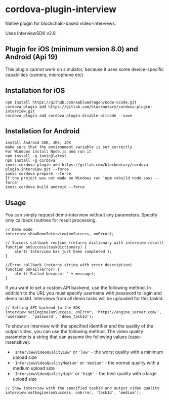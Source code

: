 # cordova-plugin-interview

Native plugin for blockchain-based video-interviews.

Uses InterviewSDK v2.8

## Plugin for iOS (minimum version 8.0) and Android (Api 19)

This plugin cannot work on simulator, because it uses some device-specific capablities (camera, microphone etc)

## Installation for iOS

```
npm install https://github.com/aabluedragon/node-xcode.git
cordova plugin add https://gitlab.com/blocknotary/cordova-plugin-interview.git
cordova plugin add cordova-plugin-disable-bitcode --save
```

## Installation for Android

```
install Android SDK, JRE, JDK
make sure that the environment variable is set correctly
For Windows install Node.js and run it
npm install -g ionic@latest
npm install -g cordova
ionic cordova plugin add https://gitlab.com/blocknotary/cordova-plugin-interview.git --force
ionic cordova prepare --force
If the project was not made on Windows run 'npm rebuild node-sass --force'
ionic cordova build android --force
```


## Usage



You can simply request demo-interview without any parameters. Specify only callback routines for result processing.

```
// Demo mode
interview.showDemoInterview(onSuccess, onError);

// Success callback routine (returns dictionary with interview result)
function onSuccess(taskDictionary) {
	alert('Interview has just been completed');
}

//Error callback (returns string with error description)
function onFail(error) {
	alert('Failed because: ' + message);
}
```

If you want to set a custom API backend, use the following method. In addition to the URL you must specify username with password to login and demo taskId. Interviews from all demo tasks will be uploaded for this taskId.

```
// Setting API backend to the SDK
interview.setEngine(onSuccess, onError, 'https://engine_server.com/', 'username', 'password', 'demo_taskId');
```

To show an interview with the specified identifier and the quality of the output video, you can use the following method. The video quality parameter is a string that can assume the following values (case-insensitive):

 - `'InterviewVideoQualityLow'` or `'low'` - the worst quality with a minimum upload size
 - `'InterviewVideoQualityMedium'` or `'medium'` - the normal quality with a medium upload size
 - `'InterviewVideoQualityHigh'` or `'high'` - the best quality with a large upload size

```
// Show interview with the specified taskId and output video quality
interview.setEngine(onSuccess, onError, 'taskId', 'medium');
```
